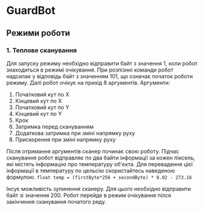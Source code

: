 # GuardBot

## Режими роботи

### 1. Теплове сканування
Для запуску режиму необхідно відправити байт з значення 1, коли робот знаходиться в режимі очікування. При розпізнні команди робот надсилає у відповідь байт з значенням 101, що означає початок роботи режиму. Далі робот очікує на прихід 8 аргументів.
Аргументи:
1. Початковий кут по Х
2. Кінцевий кут по Х
3. Початковий кут по Y
4. Кінцевий кут по Y
5. Крок
6. Затримка перед скануванням
7. Додаткова затримка при зміні напрямку руху
8. Прискорення при зміні напрямку руху

Після отримання аргументів сканер починає свою роботу.
Підчас сканування робот відправляє по два байти інформації за кожен піксель, які містять інформацію про температуру об'єкта. Для перевадення цієї інформації в температуру по цельсію скористайтесь наведеною формулою.
` float temp = (firstByte*256 + secondByte) * 0.02 - 273.16 `

Інсує можливість зупинення сканеру. Для цього необхідно відправити байт зі значення 200. Робот перейде в режим очікування пілся закінчення сканування початого ряду.
